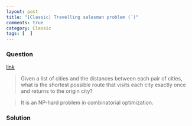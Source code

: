```yaml
---
layout: post
title: "[Classic] Travelling salesman problem (`)"
comments: true
category: Classic
tags: [  ]
---
```


### Question 

[link](http://stackoverflow.com/questions/746082/how-to-find-list-of-possible-words-from-a-letter-matrix-boggle-solver)

> Given a list of cities and the distances between each pair of cities, what is the shortest possible route that visits each city exactly once and returns to the origin city? 

> It is an NP-hard problem in combinatorial optimization. 

### Solution
